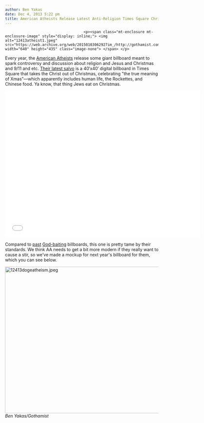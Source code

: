 ```yaml
---
author: Ben Yakas
date: Dec 4, 2013 5:22 pm
title: American Atheists Release Latest Anti-Religion Times Square Christmas Ad
---
```


	
										<p><span class="mt-enclosure mt-enclosure-image" style="display: inline;"> <img alt="12413atheist1.jpeg" src="https://web.archive.org/web/20150103062927im_/http://gothamist.com/attachments/byakas/12413atheist1.jpeg" width="640" height="435" class="image-none"> </span> </p>

<p>Every year, the <a href="https://web.archive.org/web/20150103062927/http://gothamist.com/tags/atheists">American Atheists</a> release some giant billboard meant to spark controversy and discussion about religion and Jesus and Christmas and 9/11 and etc. <a href="https://web.archive.org/web/20150103062927/http://news.atheists.org/2013/12/03/press-release-atheists-nobody-needs-christ-at-christmas/">Their latest salvo</a> is a 40&#x2032;x40&#x2032; digital billboard in Times Square that takes the Christ out of Christmas, celebrating &quot;the true meaning of Xmas&#x201D;&#x2014;which apparently includes human life, the Rockettes, and Chinese food. Ya know, that thing Jews eat on Christmas.</p>

<p><iframe width="640" height="480" src="//web.archive.org/web/20150103062927if_/http://www.youtube.com/embed/gBjHWij5HWY" frameborder="0" allowfullscreen></iframe></p>

<p>Compared to <a href="https://web.archive.org/web/20150103062927/http://gothamist.com/2010/11/28/athiest_billboard_calls_nativity_a.php">past</a> <a href="https://web.archive.org/web/20150103062927/http://gothamist.com/2012/03/01/see_mondays_controversial_anti-reli.php">God-baiting</a> billboards, this one is pretty tame by their standards. We think AA needs to get a bit more modern if they really want to cause a stir, so we&apos;ve made a mockup for next year&apos;s billboard for them, which you can see below.</p>

<p><span class="mt-enclosure mt-enclosure-image" style="display: inline;"> </span></p><div class="image-none"> <img alt="12413dogeatheism.jpeg" src="https://web.archive.org/web/20150103062927im_/http://gothamist.com/attachments/byakas/12413dogeatheism.jpeg" width="640" height="480"> <br> <i> Ben Yakas/Gothamist</i></div> <p></p>					
										
									
				